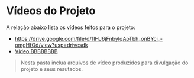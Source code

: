 # Vídeos do Projeto
A relação abaixo lista os vídeos feitos para o projeto:
 - https://drive.google.com/file/d/1IHJ6jFnbyIqAoTbh_onBYci_-omgHfOd/view?usp=drivesdk
 - [Vídeo BBBBBBBB]()

> Nesta pasta inclua arquivos de vídeo produzidos para divulgação do 
> projeto e seus resutados.


